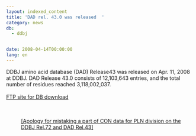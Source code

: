 ```yaml
---
layout: indexed_content
title: 'DAD rel. 43.0 was released  '
category: news
db:
  - ddbj


date: 2008-04-14T00:00:00
lang: en
---
```


DDBJ amino acid database (DAD) Release43 was released on Apr. 11, 2008 at DDBJ. DAD Release 43.0 consists of 12,103,643 entries, and the total number of residues reached 3,118,002,037.<br><br><a href="/services/index-e.html ">FTP site for DB download</a>
<dd> <br><br><a href="/whatsnew/whatsnew2008-e.html#0800327">[Apology for mistaking a part of CON data for PLN division on the DDBJ Rel.72 and DAD Rel.43]</a></dd>
